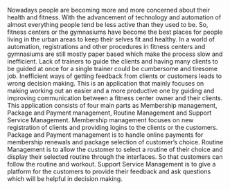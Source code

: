 Nowadays people are becoming more and more concerned about their health and fitness. With the advancement of technology and automation of almost everything people 
tend be less active than they used to be. So, fitness centers or the gymnasiums have become the best places for people living in the urban areas to keep their selves fit and 
healthy. In a world of automation, registrations and other procedures in fitness centers and gymnasiums are still mostly paper based which make the process slow and inefficient. 
Lack of trainers to guide the clients and having many clients to be guided at once for a single trainer could be cumbersome and tiresome job. Inefficient ways of getting feedback 
from clients or customers leads to wrong decision making. This is an application that mainly focuses on making working out an easier and a more productive one by guiding and 
improving communication between a fitness center owner and their clients. 
This application consists of four main parts as Membership management, Package and Payment management, Routine Management and Support Service Management. 
Membership management focuses on new registration of clients and providing logins to the clients or the customers. Package and Payment management is to handle online 
payments for membership renewals and package selection of customer’s choice. Routine Management is to allow the customer to select a routine of their choice and display 
their selected routine through the interfaces. So that customers can follow the routine and workout. Support Service Management is to give a platform for the customers to 
provide their feedback and ask questions which will be helpful in decision making. 
